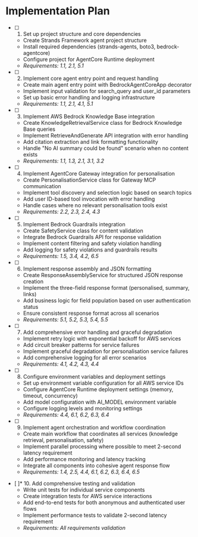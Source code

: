 # Implementation Plan

- [ ] 1. Set up project structure and core dependencies
  - Create Strands Framework agent project structure
  - Install required dependencies (strands-agents, boto3, bedrock-agentcore)
  - Configure project for AgentCore Runtime deployment
  - _Requirements: 1.1, 2.1, 5.1_

- [ ] 2. Implement core agent entry point and request handling
  - Create main agent entry point with BedrockAgentCoreApp decorator
  - Implement input validation for search_query and user_id parameters
  - Set up basic error handling and logging infrastructure
  - _Requirements: 1.1, 2.1, 4.1, 5.1_

- [ ] 3. Implement AWS Bedrock Knowledge Base integration
  - Create KnowledgeRetrievalService class for Bedrock Knowledge Base queries
  - Implement RetrieveAndGenerate API integration with error handling
  - Add citation extraction and link formatting functionality
  - Handle "No AI summary could be found" scenario when no content exists
  - _Requirements: 1.1, 1.3, 2.1, 3.1, 3.2_

- [ ] 4. Implement AgentCore Gateway integration for personalisation
  - Create PersonalisationService class for Gateway MCP communication
  - Implement tool discovery and selection logic based on search topics
  - Add user ID-based tool invocation with error handling
  - Handle cases where no relevant personalisation tools exist
  - _Requirements: 2.2, 2.3, 2.4, 4.3_

- [ ] 5. Implement Bedrock Guardrails integration
  - Create SafetyService class for content validation
  - Integrate Bedrock Guardrails API for response validation
  - Implement content filtering and safety violation handling
  - Add logging for safety violations and guardrails results
  - _Requirements: 1.5, 3.4, 4.2, 6.5_

- [ ] 6. Implement response assembly and JSON formatting
  - Create ResponseAssemblyService for structured JSON response creation
  - Implement the three-field response format (personalised, summary, links)
  - Add business logic for field population based on user authentication status
  - Ensure consistent response format across all scenarios
  - _Requirements: 5.1, 5.2, 5.3, 5.4, 5.5_

- [ ] 7. Add comprehensive error handling and graceful degradation
  - Implement retry logic with exponential backoff for AWS services
  - Add circuit breaker patterns for service failures
  - Implement graceful degradation for personalisation service failures
  - Add comprehensive logging for all error scenarios
  - _Requirements: 4.1, 4.2, 4.3, 4.4_

- [ ] 8. Configure environment variables and deployment settings
  - Set up environment variable configuration for all AWS service IDs
  - Configure AgentCore Runtime deployment settings (memory, timeout, concurrency)
  - Add model configuration with AI_MODEL environment variable
  - Configure logging levels and monitoring settings
  - _Requirements: 4.4, 6.1, 6.2, 6.3, 6.4_

- [ ] 9. Implement agent orchestration and workflow coordination
  - Create main workflow that coordinates all services (knowledge retrieval, personalisation, safety)
  - Implement parallel processing where possible to meet 2-second latency requirement
  - Add performance monitoring and latency tracking
  - Integrate all components into cohesive agent response flow
  - _Requirements: 1.4, 2.5, 4.4, 6.1, 6.2, 6.3, 6.4, 6.5_

- [ ]* 10. Add comprehensive testing and validation
  - Write unit tests for individual service components
  - Create integration tests for AWS service interactions
  - Add end-to-end tests for both anonymous and authenticated user flows
  - Implement performance tests to validate 2-second latency requirement
  - _Requirements: All requirements validation_